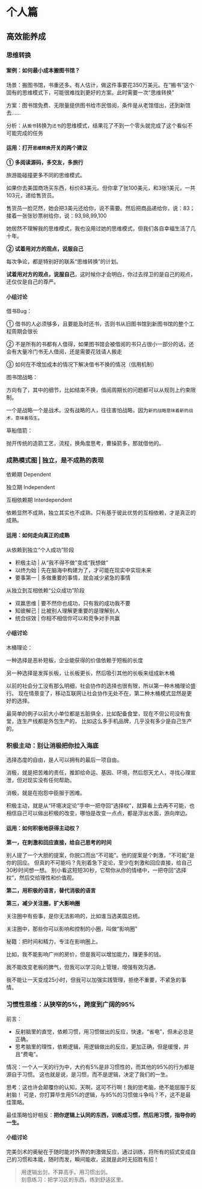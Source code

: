 # 个人篇

## 高效能养成

### 思维转换

#### 案例：如何最小成本搬图书馆？

  场景：搬图书馆，书重还多。有人估计，做这件事要花350万美元。在“搬书”这个固有的思维模式下，可能很难找到更好的方案。此时需要一次“思维转换”
  
  方案：图书馆免费、无限量提供图书给市民借阅，条件是从老馆借出，还到新馆去......
  
  分析：从`搬书`转换为`还书`的思维模式，结果花了不到一个零头就完成了这个看似不可能完成的任务

#### 运用：打开`思维转换`开关的两个建议

  **① 多阅读源码，多交友，多旅行**
  
  旅游能碰撞更多不同的思维模式。
  
  如果你去美国商场买东西，标价83美元。但你拿了张100美元，和3张1美元，一共103元，递给售货员。
  
  售货员一脸茫然，她会把3美元还给你，说不需要。然后把商品递给你，说：83；接着一张张钞票树给你，说：93,98,99,100
  
  她居然不理解我的思维模式，我也没用过她的思维模式，但我们各自幸福生活了几十年。
  
  **② 试着用对方的观点，说服自己**
  
  每次争论，都是特别好的联系“思维转换”的计划。  
  
  **试着用对方的观点，说服自己**，这时候你才会明白，你过去捍卫的是自己的观点，还仅仅是自己的尊严。

#### 小组讨论

  借书Bug：
  
  ① 借书的人必须够多，且要能及时还书，否则书从旧图书馆到新图书馆的整个工程周期会很长
  
  ② 不是所有的书都有人借得，如果图书馆会被借阅的书只占很小一部分的话，还会有大量冷门书无人借阅，还是需要花钱请人搬走
  
  ③ 如何在不增加成本的情况下解决借书不换的情况（信用机制）
  
  图书馆战略：
  
  方向有了，其中的细节，比如结束不换，借阅周期长的问题都可以从规则上约束限制。  
  
  一个是战略一个是战术。没有战略的人，往往害怕战略，因为`新的战略意味着新的战术，意味着陌生`。
  
  草船借箭：
  
  抛开传统的造箭工艺，流程，换角度思考，曹操箭多，那就借他的。


### 成熟模式图 | 独立，是不成熟的表现

  依赖期 Dependent
  
  独立期 Independent
  
  互相依赖期 Interdependent
  
  依赖显然不成熟，独立其实也不成熟，只有基于彼此优势的互相依赖，才是真正的成熟。
  
#### 运用：如何走向真正的成熟

  从依赖到独立“个人成功”阶段
  
  - 积极主动 | 从“我不得不做”变成“我想做”
  - 以终为始 | 先在脑海中构建为了，才可能在现实中实现未来
  - 要事第一 | 多做重要的事情，就会减少紧急的事情
  
  从独立到互相依赖“公众成功”阶段
  
  - 双赢思维 | 要不然你也成功，只有我的成功我不要
  - 知彼解己 | 比被别人理解更重要的是理解别人
  - 统合综效 | 你相不相信你可以和竞争对手共赢
  
#### 小组讨论
  
  木桶理论：
  
  一种选择是恶补短板，企业能获得的价值依赖于短板的长度
  
  另一种选择是发挥长板，让长板更长，然后吸引其他的长板来组成新木桶
  
  以前的社会分工没有那么明细，社会协作的选择也很有限，所以第一种木桶理论盛行。
  现在情景变了，移动互联网让社会协作无处不在，第二种木桶模式显然是更好的选择。
  
  最简单的例子以前大小单位都是五脏俱全，比如配备食堂，现在不但公司没有食堂，连生产线都是外包生产的，
  比如这么多手机品牌，几乎没有多少是自己生产的。


### 积极主动：别让消极把你拉入海底
  
  选择态度的自由，是人可以拥有的最后一项自由。
  
  消极，就是把苦难的责任，推卸给命运、基因、环境，然后怨天尤人，寻找心理宣泄，但对现实没有任何帮助。
  
  消极，就是在抱怨中臣服于困难。
  
  积极主动，就是从“环境决定论”手中一把夺回“选择权”，就算看上去再不可能，也相信自己可以做出积极的改变，哪怕是改变一点点，都是浮出水面，游向岸边。

#### 运用：如何积极地获得主动权？

  **第一，在刺激和回应直接，给自己思考的时间**
  
  别人提了一个大胆的提案，你脱口而出“不可能”。他的提案是个刺激，“不可能”是你的回应。
  但真的不可能吗？先别着急下定论，至少在刺激和回应直接，给自己30秒时间想一想。
  别小看这短短30秒，它帮你从你的情绪中，一把夺回“选择权”，然后交给理性和价值观。
  
  **第二，用积极的语言，替代消极的语言**
  
  **第三，减少关注圈，扩大影响圈**
  
  关注圈中有些事，是你无法影响的，比如谁当选美国总统。
  
  关注圈中，那些你可以影响和控制的小圈，叫做“影响圈”
  
  秘籍：把时间和精力，专注在影响圈上。
  
  比如，我不能影响广州的房价，但是我可以增加能力，赚更多的钱。
  
  我不能改变老板的脾气，但我可以学习向上管理，增强有效沟通。
  
  我不能让一天变成25小时，但我可以加强实践管理，拒绝不重要，不紧急的事情。


### 习惯性思维：从狭窄的5%，跨度到广阔的95%

  前言：
  - 反射脑里的直觉，依赖习惯，用习惯做出的反应，快速，“省电”，但未必总是正确。
  - 思考脑里的理性，依赖逻辑，用逻辑做出的反应，更加正确，但是缓慢，并且“费电”。

  情况：一个人一天的行为中，大约有5%是非习惯性的，而其他的95%的行为都是源自于习惯。
  这也就是说，是习惯，而不是逻辑，决定了我们的一生。
  
  思考：这也许会颠覆你的认知，天啊，这可不行啊！我的思考脑，绝不能屈服于反射脑！
  可是，你打算毕生用5%的逻辑，与95%的习惯做斗争吗？不，这不是最佳策略。
  
  最佳策略恰好相反：**把你逻辑上认同的东西，训练成习惯，然后用习惯，指导你的一生。**
  
#### 小组讨论

  完美剑术的奥秘在于随时能对外界的刺激做反应，通过训练，将所有的招式变成自己的习惯和本能，随时而发，瞬间能收，这就是此时无招胜有招！
  > 用逻辑出剑，不算高手。用习惯出剑。  
  > 刻意练习：把学习区的东西，练到舒适区里。
